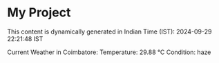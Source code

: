 # My Project

This content is dynamically generated in Indian Time (IST): 2024-09-29 22:21:48 IST


Current Weather in Coimbatore:
Temperature: 29.88 °C
Condition: haze
